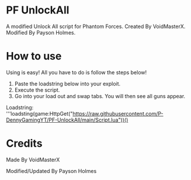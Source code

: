 # PF UnlockAll
A modified Unlock All script for Phantom Forces. Created By VoidMasterX. Modified By Payson Holmes.

# How to use

Using is easy! All you have to do is follow the steps below!

1. Paste the loadstring below into your exploit.
2. Execute the script.
3. Go into your load out and swap tabs. You will then see all guns appear.

Loadstring: '''loadsting(game:HttpGet("https://raw.githubusercontent.com/P-DennyGamingYT/PF-UnlockAll/main/Script.lua"))()

# Credits

Made By VoidMasterX

Modified/Updated By Payson Holmes
